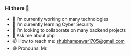 ### Hi there 👋

<!--
**sarapapa-sp/sarapapa-sp** is a ✨ _special_ ✨ repository because its `README.md` (this file) appears on your GitHub profile.
Here are some ideas to get you started:
-->



- 🔭 I’m currently working on many technologies
- 🌱 I’m currently learning Cyber Security
- 👯 I’m looking to collaborate on many backend projects 
- 💬 Ask me about php
- 📫 How to reach me: shubhampawar1705@gmail.com
- 😄 Pronouns: Mr.

